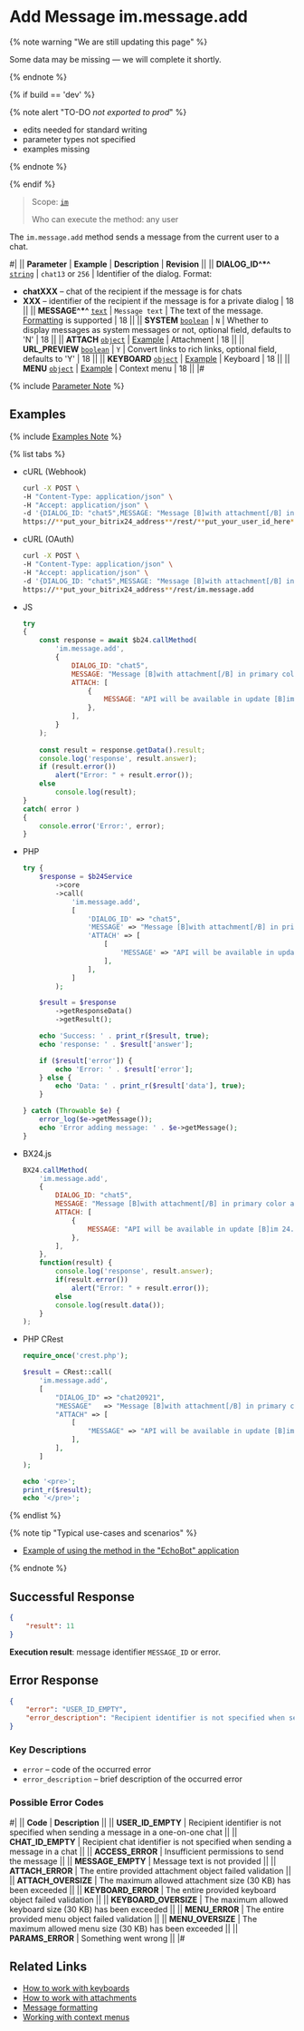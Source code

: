 # Add Message im.message.add

{% note warning "We are still updating this page" %}

Some data may be missing — we will complete it shortly.

{% endnote %}

{% if build == 'dev' %}

{% note alert "TO-DO _not exported to prod_" %}

- edits needed for standard writing
- parameter types not specified
- examples missing

{% endnote %}

{% endif %}

> Scope: [`im`](../../scopes/permissions.md)
>
> Who can execute the method: any user

The `im.message.add` method sends a message from the current user to a chat.

#|
|| **Parameter** | **Example** | **Description** | **Revision** ||
|| **DIALOG_ID^*^**
[`string`](../../data-types.md) | `chat13`
or
`256` | Identifier of the dialog. Format:
- **chatXXX** – chat of the recipient if the message is for chats
- **XXX** – identifier of the recipient if the message is for a private dialog | 18 ||
|| **MESSAGE^*^**
[`text`](../../data-types.md) | `Message text` | The text of the message.
[Formatting](./index.html) is supported | 18 ||
|| **SYSTEM**
[`boolean`](../../data-types.md) | `N` | Whether to display messages as system messages or not, optional field, defaults to 'N' | 18 ||
|| **ATTACH**
[`object`](../../data-types.md) | [Example](./attachments/index.html) | Attachment | 18 ||
|| **URL_PREVIEW**
[`boolean`](../../data-types.md) | `Y` | Convert links to rich links, optional field, defaults to 'Y' | 18 ||
|| **KEYBOARD**
[`object`](../../data-types.md) | [Example](./keyboards.html) | Keyboard | 18 ||
|| **MENU**
[`object`](../../data-types.md) | [Example](./menu.html) | Context menu | 18 ||
|#

{% include [Parameter Note](../../../_includes/required.md) %}

## Examples

{% include [Examples Note](../../../_includes/examples.md) %}

{% list tabs %}

- cURL (Webhook)

    ```bash
    curl -X POST \
    -H "Content-Type: application/json" \
    -H "Accept: application/json" \
    -d '{DIALOG_ID: "chat5",MESSAGE: "Message [B]with attachment[/B] in primary color and supporting [I]bb-codes[/I]",ATTACH: [{MESSAGE: "API will be available in update [B]im 24.0.0[/B]"}]}' \
    https://**put_your_bitrix24_address**/rest/**put_your_user_id_here**/**put_your_webhook_here**/im.message.add
    ```

- cURL (OAuth)

    ```bash
    curl -X POST \
    -H "Content-Type: application/json" \
    -H "Accept: application/json" \
    -d '{DIALOG_ID: "chat5",MESSAGE: "Message [B]with attachment[/B] in primary color and supporting [I]bb-codes[/I]",ATTACH: [{MESSAGE: "API will be available in update [B]im 24.0.0[/B]"}]}' \
    https://**put_your_bitrix24_address**/rest/im.message.add
    ```

- JS

    ```js
    try
    {
    	const response = await $b24.callMethod(
    		'im.message.add',
    		{
    			DIALOG_ID: "chat5",
    			MESSAGE: "Message [B]with attachment[/B] in primary color and supporting [I]bb-codes[/I]",
    			ATTACH: [
    				{
    					MESSAGE: "API will be available in update [B]im 24.0.0[/B]"
    				},
    			],
    		}
    	);
    	
    	const result = response.getData().result;
    	console.log('response', result.answer);
    	if (result.error())
    		alert("Error: " + result.error());
    	else
    		console.log(result);
    }
    catch( error )
    {
    	console.error('Error:', error);
    }
    ```

- PHP

    ```php
    try {
        $response = $b24Service
            ->core
            ->call(
                'im.message.add',
                [
                    'DIALOG_ID' => "chat5",
                    'MESSAGE' => "Message [B]with attachment[/B] in primary color and supporting [I]bb-codes[/I]",
                    'ATTACH' => [
                        [
                            'MESSAGE' => "API will be available in update [B]im 24.0.0[/B]"
                        ],
                    ],
                ]
            );
    
        $result = $response
            ->getResponseData()
            ->getResult();
    
        echo 'Success: ' . print_r($result, true);
        echo 'response: ' . $result['answer'];
    
        if ($result['error']) {
            echo 'Error: ' . $result['error'];
        } else {
            echo 'Data: ' . print_r($result['data'], true);
        }
    
    } catch (Throwable $e) {
        error_log($e->getMessage());
        echo 'Error adding message: ' . $e->getMessage();
    }
    ```

- BX24.js

    ```js
    BX24.callMethod(    
        'im.message.add',
        {
            DIALOG_ID: "chat5",
            MESSAGE: "Message [B]with attachment[/B] in primary color and supporting [I]bb-codes[/I]",
            ATTACH: [
                {
                    MESSAGE: "API will be available in update [B]im 24.0.0[/B]"
                },
            ],
        },
        function(result) {
            console.log('response', result.answer);
            if(result.error())
                alert("Error: " + result.error());
            else
            console.log(result.data());
        }
    );
    ```

- PHP CRest

    ```php
    require_once('crest.php');

    $result = CRest::call(
        'im.message.add',
        [
            "DIALOG_ID" => "chat20921",
            "MESSAGE"   => "Message [B]with attachment[/B] in primary color and supporting [I]bb-codes[/I]",
            "ATTACH" => [
                [
                    "MESSAGE" => "API will be available in update [B]im 24.0.0[/B]"
                ],
            ],
        ]
    );

    echo '<pre>';
    print_r($result);
    echo '</pre>';
    ```

{% endlist %}

{% note tip "Typical use-cases and scenarios" %}

- [Example of using the method in the "EchoBot" application](https://github.com/bitrix24com/bots)

{% endnote %}

## Successful Response

```json
{
    "result": 11
}
```

**Execution result**: message identifier `MESSAGE_ID` or error.

## Error Response

```json
{
    "error": "USER_ID_EMPTY",
    "error_description": "Recipient identifier is not specified when sending a message in a one-on-one chat"
}
```

### Key Descriptions

- `error` – code of the occurred error
- `error_description` – brief description of the occurred error

### Possible Error Codes

#|
|| **Code** | **Description** ||
|| **USER_ID_EMPTY** | Recipient identifier is not specified when sending a message in a one-on-one chat ||
|| **CHAT_ID_EMPTY** | Recipient chat identifier is not specified when sending a message in a chat ||
|| **ACCESS_ERROR** | Insufficient permissions to send the message ||
|| **MESSAGE_EMPTY** | Message text is not provided ||
|| **ATTACH_ERROR** | The entire provided attachment object failed validation ||
|| **ATTACH_OVERSIZE** | The maximum allowed attachment size (30 KB) has been exceeded ||
|| **KEYBOARD_ERROR** | The entire provided keyboard object failed validation ||
|| **KEYBOARD_OVERSIZE** | The maximum allowed keyboard size (30 KB) has been exceeded ||
|| **MENU_ERROR** | The entire provided menu object failed validation ||
|| **MENU_OVERSIZE** | The maximum allowed menu size (30 KB) has been exceeded ||
|| **PARAMS_ERROR** | Something went wrong ||
|#

## Related Links

- [How to work with keyboards](./keyboards.html)
- [How to work with attachments](./attachments/index.html)
- [Message formatting](./index.html)
- [Working with context menus](./menu.html)